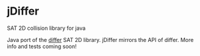 # jDiffer
SAT 2D collision library for java

Java port of the [differ](https://github.com/snowkit/differ) SAT 2D library. jDiffer mirrors the API of differ. More info and tests coming soon!
